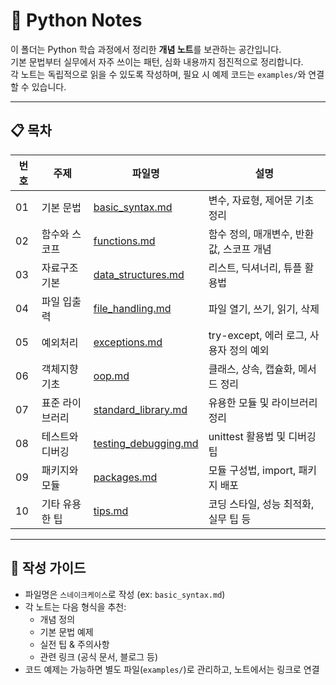 # 🐍 Python Notes

이 폴더는 Python 학습 과정에서 정리한 **개념 노트**를 보관하는 공간입니다.  
기본 문법부터 실무에서 자주 쓰이는 패턴, 심화 내용까지 점진적으로 정리합니다.  
각 노트는 독립적으로 읽을 수 있도록 작성하며, 필요 시 예제 코드는 `examples/`와 연결할 수 있습니다.

---

## 📋 목차

| 번호 | 주제 | 파일명 | 설명 |
|---|---|---|---|
| 01 | 기본 문법 | [basic_syntax.md](./basic_syntax.md) | 변수, 자료형, 제어문 기초 정리 |
| 02 | 함수와 스코프 | [functions.md](./functions.md) | 함수 정의, 매개변수, 반환값, 스코프 개념 |
| 03 | 자료구조 기본 | [data_structures.md](./data_structures.md) | 리스트, 딕셔너리, 튜플 활용법 |
| 04 | 파일 입출력 | [file_handling.md](./file_handling.md) | 파일 열기, 쓰기, 읽기, 삭제 |
| 05 | 예외처리 | [exceptions.md](./exceptions.md) | try-except, 에러 로그, 사용자 정의 예외 |
| 06 | 객체지향 기초 | [oop.md](./oop.md) | 클래스, 상속, 캡슐화, 메서드 정리 |
| 07 | 표준 라이브러리 | [standard_library.md](./standard_library.md) | 유용한 모듈 및 라이브러리 정리 |
| 08 | 테스트와 디버깅 | [testing_debugging.md](./testing_debugging.md) | unittest 활용법 및 디버깅 팁 |
| 09 | 패키지와 모듈 | [packages.md](./packages.md) | 모듈 구성법, import, 패키지 배포 |
| 10 | 기타 유용한 팁 | [tips.md](./tips.md) | 코딩 스타일, 성능 최적화, 실무 팁 등 |

---

## 📝 작성 가이드

- 파일명은 `스네이크케이스`로 작성 (ex: `basic_syntax.md`)
- 각 노트는 다음 형식을 추천:
    - 개념 정의
    - 기본 문법 예제
    - 실전 팁 & 주의사항
    - 관련 링크 (공식 문서, 블로그 등)
- 코드 예제는 가능하면 별도 파일(`examples/`)로 관리하고, 노트에서는 링크로 연결
